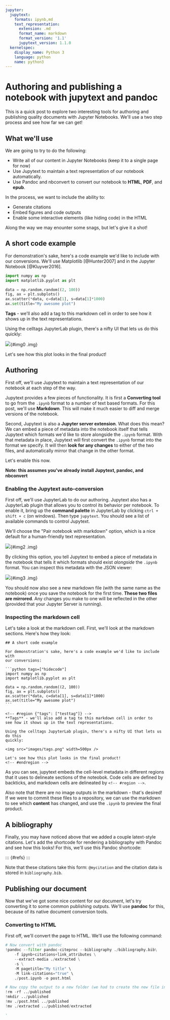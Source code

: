 ```yaml
---
jupyter:
  jupytext:
    formats: ipynb,md
    text_representation:
      extension: .md
      format_name: markdown
      format_version: '1.1'
      jupytext_version: 1.1.0
  kernelspec:
    display_name: Python 3
    language: python
    name: python3
---
```


# Authoring and publishing a notebook with jupytext and pandoc

This is a quick post to explore two interesting tools for authoring
and publishing quality documents with Jupyter Notebooks. We'll use a two
step process and see how far we can get!

## What we'll use

We are going to try to do the following:

* Write all of our content in Jupyter Notebooks (keep it to a single page
  for now)
* Use Jupytext to maintain a text representation of our notebook automatically.
* Use Pandoc and nbconvert to convert our notebook to **HTML**, **PDF**, and **epub**.

In the process, we want to include the ability to:

* Generate citations
* Embed figures and code outputs
* Enable some interactive elements (like hiding code) in the HTML

Along the way we may enounter some snags, but let's give it a shot!

## A short code example

For demonstration's sake, here's a code example we'd like to include with
our conversions. We'll use Matplotlib [@Hunter2007] and in the Jupyter Notebook [@Kluyver2016].

```python tags=["hidecode"]
import numpy as np
import matplotlib.pyplot as plt

data = np.random.random((2, 100))
fig, ax = plt.subplots()
ax.scatter(*data, c=data[1], s=data[1]*1000)
ax.set(title="My awesome plot")
```

<!-- #region {"tags": ["testtag"]} -->
**Tags** - we'll also add a tag to this markdown cell in order to
see how it shows up in the text representations.

Using the celltags JupyterLab plugin, there's a nifty UI that lets us do this
quickly:

![](./images/tags.png){#img0 .img}

Let's see how this plot looks in the final product!
<!-- #endregion -->

## Authoring

First off, we'll use Jupytext to maintain a text representation of our notebook at each
step of the way.

Jupytext provides a few pieces of functionality. It is first a **Converting tool**
to go from the `.ipynb` format to a number of text based formats. For this post, we'll
use **Markdown**. This will make it much easier to diff and merge versions of the notebook.

Second, Jupytext is also a **Jupyter server extension**. What does this mean? We can embed
a piece of metadata into the notebook itself that tells Jupytext which formats we'd like
to store alongside the `.ipynb` format. With that metadata in place, Jupytext will first
convert the `.ipynb` format into the format we specify. It will then **look for any changes**
to either of the two files, and automatically mirror that change in the other format.

Let's enable this now.

**Note: this assumes you've already install Jupytext, pandoc, and nbconvert**

### Enabling the Jupytext auto-conversion

First off, we'll use JupyterLab to do our authoring. Jupytext also has a JupyterLab plugin
that allows you to control its behavior per notebook. To enable it, bring up the **command
palette** in JupyterLab by clicking `ctrl + shift + c` (on windows). Then type `jupytext`.
You should see a list of available commands to control Jupytext.

We'll choose the "Pair notebook with markdown" option, which is a nice default for a
human-friendly text representation.

![](./images/jupytext_command.png){#img2 .img}

By clicking this option, you tell Jupytext to embed a piece of metadata in the notebook
that tells it which formats should exist *alongside* the `.ipynb` format. You can inspect
this metadata with the JSON viewer:

![](./images/json_metadata.png){#img3 .img}

You should now also see a new markdown file (with the same name as the notebook)
once you save the notebook for the first time. **These two files are mirrored**.
Any changes you make to one will be reflected in the other (provided that your Jupyter
Server is running).

### Inspecting the markdown cell

Let's take a look at the markdown cell. First, we'll look at the markdown sections. Here's
how they look:


    ## A short code example

    For demonstration's sake, here's a code example we'd like to include with
    our conversions:

    ```python tags=["hidecode"]
    import numpy as np
    import matplotlib.pyplot as plt

    data = np.random.random((2, 100))
    fig, ax = plt.subplots()
    ax.scatter(*data, c=data[1], s=data[1]*1000)
    ax.set(title="My awesome plot")
    ```

    <!-- #region {"tags": ["testtag"]} -->
    **Tags** - we'll also add a tag to this markdown cell in order to
    see how it shows up in the text representations.

    Using the celltags JupyterLab plugin, there's a nifty UI that lets us do this
    quickly:

    <img src="images/tags.png" width=500px />

    Let's see how this plot looks in the final product!
    <!-- #endregion -->

As you can see, jupytext embeds the cell-level metadata in different regions
that it uses to delineate sections of the noteobok. Code cells are defined by
backticks, and markdown cells are delineated by `<!-- #region -->`.

Also note that there are no image outputs in the markdown - that's desired! If
we were to commit these files to a repository, we can use the markdown to see
which **content** has changed, and use the `.ipynb` to preview the final product.




## A bibliography

Finally, you may have noticed above that we added a couple latext-style citations.
Let's add the shortcode for rendering a bibliography with Pandoc and see how this
looks! For this, we'll use this Pandoc shortcode:

::: {#refs}
:::

Note that these citations take this form: `@mycitation` and the citation data is
stored in `bibliography.bib`. 

## Publishing our document

Now that we've got some nice content for our document, let's try converting it to
some common publishing outputs. We'll use **pandoc** for this, because of its native
document conversion tools.

### Converting to HTML

First off, we'll convert the page to HTML. We'll use the following command:

```python
# Now convert with pandoc
!pandoc --filter pandoc-citeproc --bibliography ./bibliography.bib\
    -f ipynb+citations+link_attributes \
    --extract-media ./extracted \
    -s \
    -M pagetitle="My title" \
    -M link-citations="true" \
    ./post.ipynb -o post.html

# Now copy the output to a new folder (we had to create the new file in this folder so the linking worked properly)
!rm -rf ../published
!mkdir ../published
!mv ./post.html ../published
!mv ./extracted ../published/extracted
```

```python
'
```
